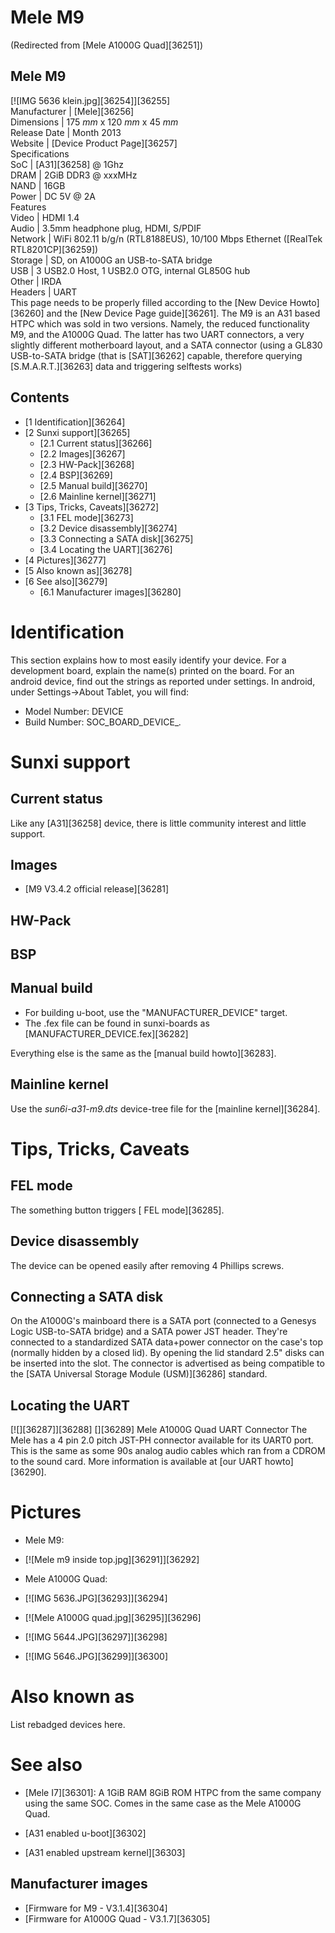 # Mele M9
(Redirected from [Mele A1000G Quad][36251])
 
Mele M9  
---  
[![IMG 5636 klein.jpg][36254]][36255]  
Manufacturer |  [Mele][36256]  
Dimensions |  175 _mm_ x 120 _mm_ x 45 _mm_  
Release Date |  Month 2013   
Website |  [Device Product Page][36257]  
Specifications   
SoC |  [A31][36258] @ 1Ghz   
DRAM |  2GiB DDR3 @ xxxMHz   
NAND |  16GB   
Power |  DC 5V @ 2A   
Features   
Video |  HDMI 1.4   
Audio |  3.5mm headphone plug, HDMI, S/PDIF   
Network |  WiFi 802.11 b/g/n (RTL8188EUS), 10/100 Mbps Ethernet ([RealTek RTL8201CP][36259])   
Storage |  SD, on A1000G an USB-to-SATA bridge   
USB |  3 USB2.0 Host, 1 USB2.0 OTG, internal GL850G hub   
Other |  IRDA   
Headers |  UART   
This page needs to be properly filled according to the [New Device Howto][36260] and the [New Device Page guide][36261].
The M9 is an A31 based HTPC which was sold in two versions. Namely, the reduced functionality M9, and the A1000G Quad. The latter has two UART connectors, a very slightly different motherboard layout, and a SATA connector (using a GL830 USB-to-SATA bridge (that is [SAT][36262] capable, therefore querying [S.M.A.R.T.][36263] data and triggering selftests works) 
## Contents
  * [1 Identification][36264]
  * [2 Sunxi support][36265]
    * [2.1 Current status][36266]
    * [2.2 Images][36267]
    * [2.3 HW-Pack][36268]
    * [2.4 BSP][36269]
    * [2.5 Manual build][36270]
    * [2.6 Mainline kernel][36271]
  * [3 Tips, Tricks, Caveats][36272]
    * [3.1 FEL mode][36273]
    * [3.2 Device disassembly][36274]
    * [3.3 Connecting a SATA disk][36275]
    * [3.4 Locating the UART][36276]
  * [4 Pictures][36277]
  * [5 Also known as][36278]
  * [6 See also][36279]
    * [6.1 Manufacturer images][36280]

# Identification
This section explains how to most easily identify your device. For a development board, explain the name(s) printed on the board. For an android device, find out the strings as reported under settings.
In android, under Settings->About Tablet, you will find: 
  * Model Number: DEVICE
  * Build Number: SOC_BOARD_DEVICE_*.*

# Sunxi support
## Current status
Like any [A31][36258] device, there is little community interest and little support. 
## Images
  * [M9 V3.4.2 official release][36281]

## HW-Pack
## BSP
## Manual build
  * For building u-boot, use the "MANUFACTURER_DEVICE" target.
  * The .fex file can be found in sunxi-boards as [MANUFACTURER_DEVICE.fex][36282]

Everything else is the same as the [manual build howto][36283]. 
## Mainline kernel
Use the _sun6i-a31-m9.dts_ device-tree file for the [mainline kernel][36284]. 
# Tips, Tricks, Caveats
## FEL mode
The something button triggers [ FEL mode][36285]. 
## Device disassembly
The device can be opened easily after removing 4 Phillips screws. 
## Connecting a SATA disk
On the A1000G's mainboard there is a SATA port (connected to a Genesys Logic USB-to-SATA bridge) and a SATA power JST header. They're connected to a standardized SATA data+power connector on the case's top (normally hidden by a closed lid). By opening the lid standard 2.5" disks can be inserted into the slot. The connector is advertised as being compatible to the [SATA Universal Storage Module (USM)][36286] standard. 
## Locating the UART
[![][36287]][36288]
[][36289]
Mele A1000G Quad UART Connector
The Mele has a 4 pin 2.0 pitch JST-PH connector available for its UART0 port. This is the same as some 90s analog audio cables which ran from a CDROM to the sound card. More information is available at [our UART howto][36290]. 
# Pictures
  * Mele M9:

  * [![Mele m9 inside top.jpg][36291]][36292]

  * Mele A1000G Quad:

  * [![IMG 5636.JPG][36293]][36294]
  * [![Mele A1000G quad.jpg][36295]][36296]
  * [![IMG 5644.JPG][36297]][36298]
  * [![IMG 5646.JPG][36299]][36300]

# Also known as
List rebadged devices here.
# See also
  * [Mele I7][36301]: A 1GiB RAM 8GiB ROM HTPC from the same company using the same SOC. Comes in the same case as the Mele A1000G Quad.

  * [A31 enabled u-boot][36302]
  * [A31 enabled upstream kernel][36303]

## Manufacturer images
  * [Firmware for M9 - V3.1.4][36304]
  * [Firmware for A1000G Quad - V3.1.7][36305]

